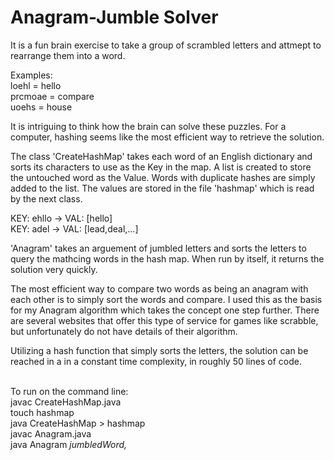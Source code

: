 # Anagram-Jumble Solver
It is a fun brain exercise to take a group of scrambled letters and attmept to rearrange them into a word.<br>

Examples:<br>
loehl = hello<br>
prcmoae = compare<br>
uoehs = house<br>

It is intriguing to think how the brain can solve these puzzles. For a computer, hashing seems like the most efficient way to retrieve the solution.  

The class 'CreateHashMap' takes each word of an English dictionary and sorts its characters to use as the Key in the map. A list is created to store the untouched word as the Value. Words with duplicate hashes are simply added to the list. The values are stored in the file 'hashmap' which is read by the next class.

KEY: ehllo -> VAL: [hello]<br>
KEY: adel  -> VAL: [lead,deal,...]<br>

'Anagram' takes an arguement of jumbled letters and sorts the letters to query the mathcing words in the hash map. When run by itself, it returns the solution very quickly. 

The most efficient way to compare two words as being an anagram with each other is to simply sort the words and compare. I used this as the basis for my Anagram algorithm which takes the concept one step further. There are several websites that offer this type of service for games like scrabble, but unfortunately do not have details of their algorithm. 

Utilizing a hash function that simply sorts the letters, the solution can be reached in a in a constant time complexity, in roughly 50 lines of code.<br><br>

To run on the command line:<br>
javac CreateHashMap.java<br>
touch hashmap<br>
java CreateHashMap > hashmap<br>
javac Anagram.java<br>
java Anagram <i>jumbledWord,</i>

   
